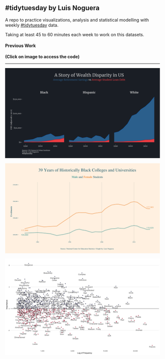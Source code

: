 ## #tidytuesday by Luis Noguera

A repo to practice visualizations, analysis and statistical modelling with weekly [#tidytuesday](https://github.com/rfordatascience/tidytuesday) data. 

Taking at least 45 to 60 minutes each week to work on this datasets. 

#### Previous Work 

**(Click on image to access the code)**

---
<div class="row"> 
  <div class="column">
  <a href="2021 - Week 7 - Wealth and Income"><img src="2021 - Week 7 - Wealth and Income/Wealth Disparity.png"></a> 
  
  
  <a href="2021 - Week 6 - College Enrollment HBCU"><img src="2021 - Week 6 - College Enrollment HBCU/Male and Female Enrollments HBCU.png"></a> 
  
  
  <a href="2020 - Week 22 - Wine Ratings"><img src="2020 - Week 22 - Wine Ratings/all words importance.png"></a>
    </div>
</div>


